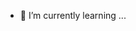 - 🌱 I’m currently learning ...


<!---
akaushal-teczens/akaushal-teczens is a ✨ special ✨ repository because its `README.md` (this file) appears on your GitHub profile.
You can click the Preview link to take a look at your changes.
--->

